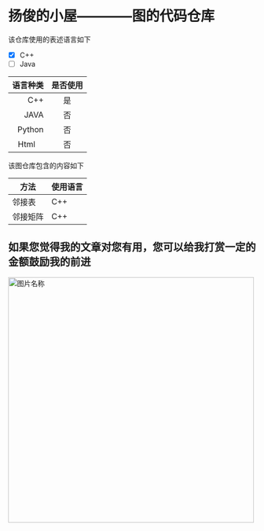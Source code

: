 # 扬俊的小屋————图的代码仓库

该仓库使用的表述语言如下
- [x] C++
- [ ] Java

语言种类 | 是否使用
--------: | :----------:
C++      | 是
JAVA     | 否
Python   | 否
Html     | 否

该图仓库包含的内容如下


方法 | 使用语言
--- | ---
邻接表 | C++
邻接矩阵 | C++
## 如果您觉得我的文章对您有用，您可以给我打赏一定的金额鼓励我的前进 
<img src="http://ww1.sinaimg.cn/large/0060lm7Tly1fmlyfhapirj30p00qadj6.jpg" width = "500" height = "500" alt="图片名称" align=center />
